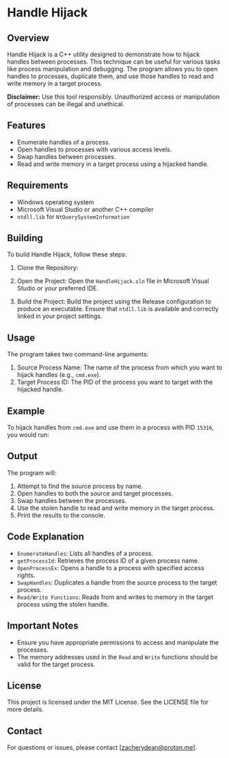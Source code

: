 Handle Hijack
=============

Overview
--------
Handle Hijack is a C++ utility designed to demonstrate how to hijack handles between processes. This technique can be useful for various tasks like process manipulation and debugging. The program allows you to open handles to processes, duplicate them, and use those handles to read and write memory in a target process.

**Disclaimer:** Use this tool responsibly. Unauthorized access or manipulation of processes can be illegal and unethical.

Features
--------
- Enumerate handles of a process.
- Open handles to processes with various access levels.
- Swap handles between processes.
- Read and write memory in a target process using a hijacked handle.

Requirements
------------
- Windows operating system
- Microsoft Visual Studio or another C++ compiler
- `ntdll.lib` for `NtQuerySystemInformation`

Building
--------
To build Handle Hijack, follow these steps:

1. Clone the Repository:

2. Open the Project:
Open the `HandleHijack.sln` file in Microsoft Visual Studio or your preferred IDE.

3. Build the Project:
Build the project using the Release configuration to produce an executable. Ensure that `ntdll.lib` is available and correctly linked in your project settings.

Usage
-----
The program takes two command-line arguments:

1. Source Process Name: The name of the process from which you want to hijack handles (e.g., `cmd.exe`).
2. Target Process ID: The PID of the process you want to target with the hijacked handle.

Example
-------
To hijack handles from `cmd.exe` and use them in a process with PID `15316`, you would run:


Output
------
The program will:
1. Attempt to find the source process by name.
2. Open handles to both the source and target processes.
3. Swap handles between the processes.
4. Use the stolen handle to read and write memory in the target process.
5. Print the results to the console.

Code Explanation
----------------
- `EnumerateHandles`: Lists all handles of a process.
- `getProcessId`: Retrieves the process ID of a given process name.
- `OpenProcessEx`: Opens a handle to a process with specified access rights.
- `SwapHandles`: Duplicates a handle from the source process to the target process.
- `Read/Write Functions`: Reads from and writes to memory in the target process using the stolen handle.

Important Notes
---------------
- Ensure you have appropriate permissions to access and manipulate the processes.
- The memory addresses used in the `Read` and `Write` functions should be valid for the target process.

License
-------
This project is licensed under the MIT License. See the LICENSE file for more details.

Contact
-------
For questions or issues, please contact [zacherydean@proton.me].
